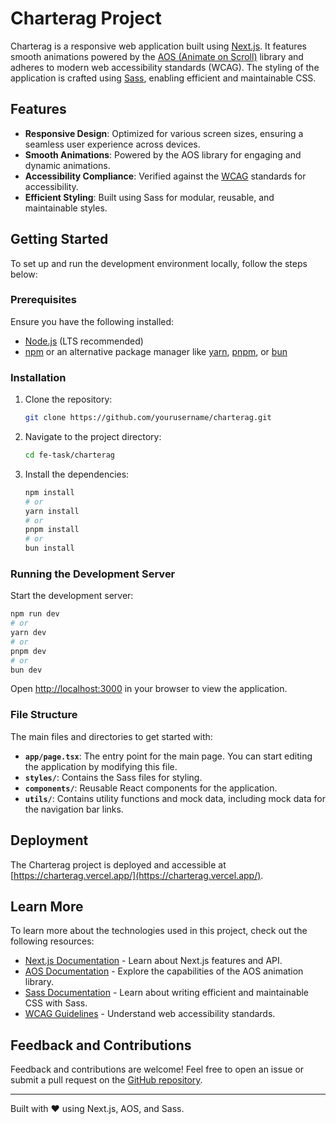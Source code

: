 # Charterag Project

Charterag is a responsive web application built using [Next.js](https://nextjs.org). It features smooth animations powered by the [AOS (Animate on Scroll)](https://michalsnik.github.io/aos/) library and adheres to modern web accessibility standards (WCAG). The styling of the application is crafted using [Sass](https://sass-lang.com), enabling efficient and maintainable CSS.

## Features

- **Responsive Design**: Optimized for various screen sizes, ensuring a seamless user experience across devices.
- **Smooth Animations**: Powered by the AOS library for engaging and dynamic animations.
- **Accessibility Compliance**: Verified against the [WCAG](https://www.w3.org/WAI/standards-guidelines/wcag/) standards for accessibility.
- **Efficient Styling**: Built using Sass for modular, reusable, and maintainable styles.

## Getting Started

To set up and run the development environment locally, follow the steps below:

### Prerequisites

Ensure you have the following installed:

- [Node.js](https://nodejs.org) (LTS recommended)
- [npm](https://www.npmjs.com/) or an alternative package manager like [yarn](https://yarnpkg.com), [pnpm](https://pnpm.io), or [bun](https://bun.sh)

### Installation

1. Clone the repository:

   ```bash
   git clone https://github.com/yourusername/charterag.git
   ```

2. Navigate to the project directory:

   ```bash
   cd fe-task/charterag
   ```

3. Install the dependencies:

   ```bash
   npm install
   # or
   yarn install
   # or
   pnpm install
   # or
   bun install
   ```

### Running the Development Server

Start the development server:

```bash
npm run dev
# or
yarn dev
# or
pnpm dev
# or
bun dev
```

Open [http://localhost:3000](http://localhost:3000) in your browser to view the application.

### File Structure

The main files and directories to get started with:

- **`app/page.tsx`**: The entry point for the main page. You can start editing the application by modifying this file.
- **`styles/`**: Contains the Sass files for styling.
- **`components/`**: Reusable React components for the application.
- **`utils/`**: Contains utility functions and mock data, including mock data for the navigation bar links.

## Deployment

The Charterag project is deployed and accessible at [https://charterag.vercel.app/](https://charterag.vercel.app/).

## Learn More

To learn more about the technologies used in this project, check out the following resources:

- [Next.js Documentation](https://nextjs.org/docs) - Learn about Next.js features and API.
- [AOS Documentation](https://michalsnik.github.io/aos/) - Explore the capabilities of the AOS animation library.
- [Sass Documentation](https://sass-lang.com/documentation) - Learn about writing efficient and maintainable CSS with Sass.
- [WCAG Guidelines](https://www.w3.org/WAI/standards-guidelines/wcag/) - Understand web accessibility standards.

## Feedback and Contributions

Feedback and contributions are welcome! Feel free to open an issue or submit a pull request on the [GitHub repository](https://github.com/yourusername/charterag).

---

Built with ❤️ using Next.js, AOS, and Sass.

